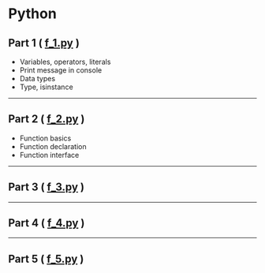 # Python

## Part 1 ( [f_1.py](https://github.com/dolcezza-ua/Python/blob/main/f_1.py) )

- Variables, operators, literals
- Print message in console
- Data types
- Type, isinstance

---

## Part 2 ( [f_2.py](https://github.com/dolcezza-ua/Python/blob/main/f_2.py) )

- Function basics
- Function declaration
- Function interface

---

## Part 3 ( [f_3.py](https://github.com/dolcezza-ua/Python/blob/main/f_3.py) )

---

## Part 4 ( [f_4.py]() )

---

## Part 5 ( [f_5.py]() )
